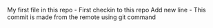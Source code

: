 My first file in this repo - First checkin to this repo
Add new line - This commit is made from the remote using git command